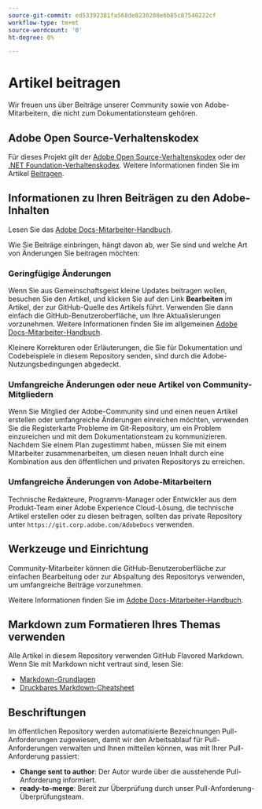 ```yaml
---
source-git-commit: ed53392381fa568de8230288e6b85c87540222cf
workflow-type: tm+mt
source-wordcount: '0'
ht-degree: 0%

---
```

# Artikel beitragen

Wir freuen uns über Beiträge unserer Community sowie von Adobe-Mitarbeitern, die nicht zum Dokumentationsteam gehören.

## Adobe Open Source-Verhaltenskodex

Für dieses Projekt gilt der [Adobe Open Source-Verhaltenskodex](code-of-conduct.md) oder der [.NET Foundation-Verhaltenskodex](https://dotnetfoundation.org/code-of-conduct). Weitere Informationen finden Sie im Artikel [Beitragen](contributing.md).

## Informationen zu Ihren Beiträgen zu den Adobe-Inhalten

Lesen Sie das [Adobe Docs-Mitarbeiter-Handbuch](https://experienceleague.adobe.com/docs/contributor/contributor-guide/introduction.html?lang=de).

Wie Sie Beiträge einbringen, hängt davon ab, wer Sie sind und welche Art von Änderungen Sie beitragen möchten:

### Geringfügige Änderungen

Wenn Sie aus Gemeinschaftsgeist kleine Updates beitragen wollen, besuchen Sie den Artikel, und klicken Sie auf den Link **Bearbeiten** im Artikel, der zur GitHub-Quelle des Artikels führt. Verwenden Sie dann einfach die GitHub-Benutzeroberfläche, um Ihre Aktualisierungen vorzunehmen. Weitere Informationen finden Sie im allgemeinen [Adobe Docs-Mitarbeiter-Handbuch](https://experienceleague.adobe.com/docs/contributor/contributor-guide/introduction.html?lang=de).

Kleinere Korrekturen oder Erläuterungen, die Sie für Dokumentation und Codebeispiele in diesem Repository senden, sind durch die Adobe-Nutzungsbedingungen abgedeckt.

### Umfangreiche Änderungen oder neue Artikel von Community-Mitgliedern

Wenn Sie Mitglied der Adobe-Community sind und einen neuen Artikel erstellen oder umfangreiche Änderungen einreichen möchten, verwenden Sie die Registerkarte Probleme im Git-Repository, um ein Problem einzureichen und mit dem Dokumentationsteam zu kommunizieren. Nachdem Sie einem Plan zugestimmt haben, müssen Sie mit einem Mitarbeiter zusammenarbeiten, um diesen neuen Inhalt durch eine Kombination aus den öffentlichen und privaten Repositorys zu erreichen.

<!--
If you submit a pull request with significant changes to documentation and code examples, you'll see a message in the pull request asking you to submit an online contribution license agreement (CLA). We need you to complete the online form before we can review your pull request.
-->

### Umfangreiche Änderungen von Adobe-Mitarbeitern

Technische Redakteure, Programm-Manager oder Entwickler aus dem Produkt-Team einer Adobe Experience Cloud-Lösung, die technische Artikel erstellen oder zu diesen beitragen, sollten das private Repository unter `https://git.corp.adobe.com/AdobeDocs` verwenden.

<!--Employees from other parts of the Adobe world should use the public repo for minor updates.-->

## Werkzeuge und Einrichtung

Community-Mitarbeiter können die GitHub-Benutzeroberfläche zur einfachen Bearbeitung oder zur Abspaltung des Repositorys verwenden, um umfangreiche Beiträge vorzunehmen.

Weitere Informationen finden Sie im [Adobe Docs-Mitarbeiter-Handbuch](https://experienceleague.adobe.com/docs/contributor/contributor-guide/introduction.html?lang=de).

## Markdown zum Formatieren Ihres Themas verwenden

Alle Artikel in diesem Repository verwenden GitHub Flavored Markdown. Wenn Sie mit Markdown nicht vertraut sind, lesen Sie:

* [Markdown-Grundlagen](https://help.github.com/articles/getting-started-with-writing-and-formatting-on-github/)
* [Druckbares Markdown-Cheatsheet](https://guides.github.com/pdfs/markdown-cheatsheet-online.pdf)

## Beschriftungen

Im öffentlichen Repository werden automatisierte Bezeichnungen Pull-Anforderungen zugewiesen, damit wir den Arbeitsablauf für Pull-Anforderungen verwalten und Ihnen mitteilen können, was mit Ihrer Pull-Anforderung passiert:

* **Change sent to author**: Der Autor wurde über die ausstehende Pull-Anforderung informiert.
* **ready-to-merge**: Bereit zur Überprüfung durch unser Pull-Anforderung-Überprüfungsteam.
